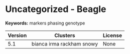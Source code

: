 # Uncategorized - Beagle



**Keywords:** markers phasing genotype



| Version | Clusters | License |
| ------- | -------- | ------- |
| 5.1 | bianca irma rackham snowy | None |
